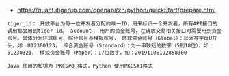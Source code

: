 - https://quant.itigerup.com/openapi/zh/python/quickStart/prepare.html


`
tiger_id： 开放平台为每一位开发者分配的唯一ID，用来标识一个开发者，所有API接口的调用都会用到tiger_id。
account： 用户的资金账号，在请求交易相关接口时需要用到资金账号。具体分为环球账号、综合账号与模拟账号，
环球资金账号（Global）：以大写字母U开头，如：U12300123，
综合资金账号（Standard）：为一串较短的数字（5到10位），如：51230321，
模拟资金账号（Paper）：17位数字，如：20191106192858300
`

`
Java 使用的私钥为 PKCS#8 格式，Python 使用PKCS#1格式
`

